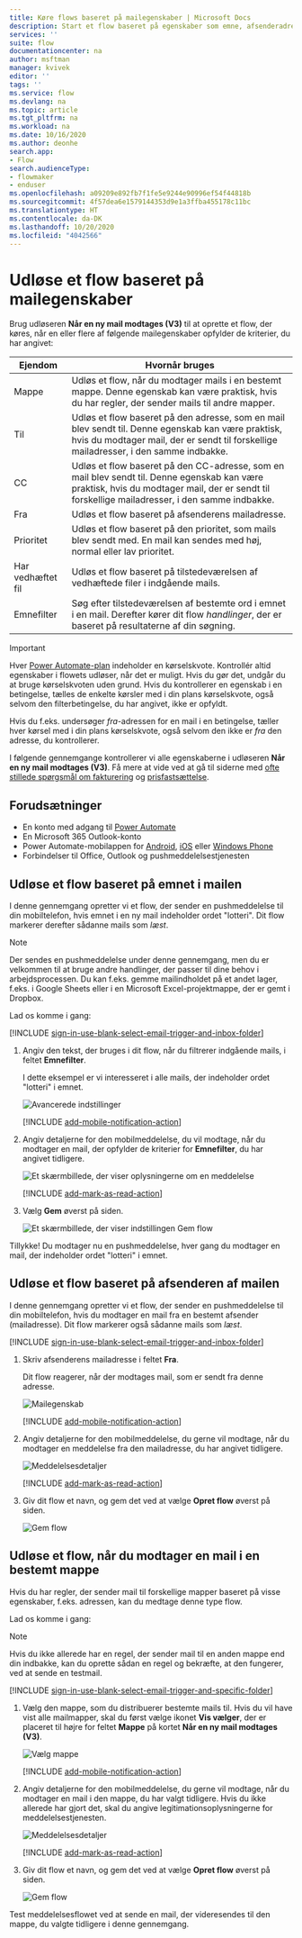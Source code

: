 ```yaml
---
title: Køre flows baseret på mailegenskaber | Microsoft Docs
description: Start et flow baseret på egenskaber som emne, afsenderadresse eller modtageradresse i en mail.
services: ''
suite: flow
documentationcenter: na
author: msftman
manager: kvivek
editor: ''
tags: ''
ms.service: flow
ms.devlang: na
ms.topic: article
ms.tgt_pltfrm: na
ms.workload: na
ms.date: 10/16/2020
ms.author: deonhe
search.app:
- Flow
search.audienceType:
- flowmaker
- enduser
ms.openlocfilehash: a09209e892fb7f1fe5e9244e90996ef54f44818b
ms.sourcegitcommit: 4f57dea6e1579144353d9e1a3ffba455178c11bc
ms.translationtype: HT
ms.contentlocale: da-DK
ms.lasthandoff: 10/20/2020
ms.locfileid: "4042566"
---
```

# <a name="trigger-a-flow-based-on-email-properties"></a>Udløse et flow baseret på mailegenskaber

Brug udløseren **Når en ny mail modtages (V3)** til at oprette et flow, der køres, når en eller flere af følgende mailegenskaber opfylder de kriterier, du har angivet:

| Ejendom | Hvornår bruges  |
| --- | --- |
| Mappe |Udløs et flow, når du modtager mails i en bestemt mappe. Denne egenskab kan være praktisk, hvis du har regler, der sender mails til andre mapper. |
| Til |Udløs et flow baseret på den adresse, som en mail blev sendt til. Denne egenskab kan være praktisk, hvis du modtager mail, der er sendt til forskellige mailadresser, i den samme indbakke. |
|CC|Udløs et flow baseret på den CC-adresse, som en mail blev sendt til. Denne egenskab kan være praktisk, hvis du modtager mail, der er sendt til forskellige mailadresser, i den samme indbakke.
| Fra |Udløs et flow baseret på afsenderens mailadresse. |
| Prioritet |Udløs et flow baseret på den prioritet, som mails blev sendt med. En mail kan sendes med høj, normal eller lav prioritet. |
| Har vedhæftet fil |Udløs et flow baseret på tilstedeværelsen af vedhæftede filer i indgående mails. |
| Emnefilter |Søg efter tilstedeværelsen af bestemte ord i emnet i en mail. Derefter kører dit flow *handlinger*, der er baseret på resultaterne af din søgning. |

> [!IMPORTANT]
> Hver [Power Automate-plan](https://flow.microsoft.com/pricing/) indeholder en kørselskvote. Kontrollér altid egenskaber i flowets udløser, når det er muligt. Hvis du gør det, undgår du at bruge kørselskvoten uden grund. Hvis du kontrollerer en egenskab i en betingelse, tælles de enkelte kørsler med i din plans kørselskvote, også selvom den filterbetingelse, du har angivet, ikke er opfyldt. 

Hvis du f.eks. undersøger *fra*-adressen for en mail i en betingelse, tæller hver kørsel med i din plans kørselskvote, også selvom den ikke er *fra* den adresse, du kontrollerer.
> 
> 

I følgende gennemgange kontrollerer vi alle egenskaberne i udløseren **Når en ny mail modtages (V3)**. Få mere at vide ved at gå til siderne med [ofte stillede spørgsmål om fakturering](billing-questions.md#what-counts-as-a-run) og [prisfastsættelse](https://ms.flow.microsoft.com/pricing/).

## <a name="prerequisites"></a>Forudsætninger
* En konto med adgang til [Power Automate](https://flow.microsoft.com)
* En Microsoft 365 Outlook-konto
* Power Automate-mobilappen for [Android](https://aka.ms/flowmobiledocsandroid), [iOS](https://aka.ms/flowmobiledocsios) eller [Windows Phone](https://aka.ms/flowmobilewindows)
* Forbindelser til Office, Outlook og pushmeddelelsestjenesten

## <a name="trigger-a-flow-based-on-an-emails-subject"></a>Udløse et flow baseret på emnet i mailen
I denne gennemgang opretter vi et flow, der sender en pushmeddelelse til din mobiltelefon, hvis emnet i en ny mail indeholder ordet "lotteri". Dit flow markerer derefter sådanne mails som *læst*.

>[!NOTE]
>Der sendes en pushmeddelelse under denne gennemgang, men du er velkommen til at bruge andre handlinger, der passer til dine behov i arbejdsprocessen. Du kan f.eks. gemme mailindholdet på et andet lager, f.eks. i Google Sheets eller i en Microsoft Excel-projektmappe, der er gemt i Dropbox.

Lad os komme i gang:

[!INCLUDE [sign-in-use-blank-select-email-trigger-and-inbox-folder](includes/sign-in-use-blank-select-email-trigger-and-inbox-folder.md)]

1. Angiv den tekst, der bruges i dit flow, når du filtrerer indgående mails, i feltet **Emnefilter**.
   
     I dette eksempel er vi interesseret i alle mails, der indeholder ordet "lotteri" i emnet.
   
    ![Avancerede indstillinger](./media/email-triggers/email-triggers-subject-text.png)

    [!INCLUDE [add-mobile-notification-action](includes/add-mobile-notification-action.md)]

1. Angiv detaljerne for den mobilmeddelelse, du vil modtage, når du modtager en mail, der opfylder de kriterier for **Emnefilter**, du har angivet tidligere.
   
    ![Et skærmbillede, der viser oplysningerne om en meddelelse](./media/email-triggers/email-triggers-4.png)

    [!INCLUDE [add-mark-as-read-action](includes/add-mark-as-read-action.md)]

1. Vælg **Gem** øverst på siden.
   
    ![Et skærmbillede, der viser indstillingen Gem flow](./media/email-triggers/email-triggers-subject-notification.png)

Tillykke! Du modtager nu en pushmeddelelse, hver gang du modtager en mail, der indeholder ordet "lotteri" i emnet.

## <a name="trigger-a-flow-based-on-an-emails-sender"></a>Udløse et flow baseret på afsenderen af mailen
I denne gennemgang opretter vi et flow, der sender en pushmeddelelse til din mobiltelefon, hvis du modtager en mail fra en bestemt afsender (mailadresse). Dit flow markerer også sådanne mails som *læst*.

[!INCLUDE [sign-in-use-blank-select-email-trigger-and-inbox-folder](includes/sign-in-use-blank-select-email-trigger-and-inbox-folder.md)]

1. Skriv afsenderens mailadresse i feltet **Fra**. 
   
     Dit flow reagerer, når der modtages mail, som er sendt fra denne adresse.
   
    ![Mailegenskab](./media/email-triggers/email-triggers-from.png)

    [!INCLUDE [add-mobile-notification-action](includes/add-mobile-notification-action.md)]

1. Angiv detaljerne for den mobilmeddelelse, du gerne vil modtage, når du modtager en meddelelse fra den mailadresse, du har angivet tidligere.
   
    ![Meddelelsesdetaljer](./media/email-triggers/email-triggers-sender-notification.png)

    [!INCLUDE [add-mark-as-read-action](includes/add-mark-as-read-action.md)]

1. Giv dit flow et navn, og gem det ved at vælge **Opret flow** øverst på siden.
   
    ![Gem flow](./media/email-triggers/email-triggers-sender-5.png)

## <a name="trigger-a-flow-when-emails-arrive-in-a-specific-folder"></a>Udløse et flow, når du modtager en mail i en bestemt mappe
Hvis du har regler, der sender mail til forskellige mapper baseret på visse egenskaber, f.eks. adressen, kan du medtage denne type flow.

Lad os komme i gang:

> [!NOTE]
> Hvis du ikke allerede har en regel, der sender mail til en anden mappe end din indbakke, kan du oprette sådan en regel og bekræfte, at den fungerer, ved at sende en testmail.
> 
> 

[!INCLUDE [sign-in-use-blank-select-email-trigger-and-specific-folder](includes/sign-in-use-blank-select-email-trigger-and-specific-folder.md)]

1. Vælg den mappe, som du distribuerer bestemte mails til. Hvis du vil have vist alle mailmapper, skal du først vælge ikonet **Vis vælger**, der er placeret til højre for feltet **Mappe** på kortet **Når en ny mail modtages (V3)**.
   
    ![Vælg mappe](./media/email-triggers/email-triggers-2.png)

    [!INCLUDE [add-mobile-notification-action](includes/add-mobile-notification-action.md)]

1. Angiv detaljerne for den mobilmeddelelse, du gerne vil modtage, når du modtager en mail i den mappe, du har valgt tidligere. Hvis du ikke allerede har gjort det, skal du angive legitimationsoplysningerne for meddelelsestjenesten.
   
    ![Meddelelsesdetaljer](./media/email-triggers/email-triggers-folder-notification.png)

    [!INCLUDE [add-mark-as-read-action](includes/add-mark-as-read-action.md)]

1. Giv dit flow et navn, og gem det ved at vælge **Opret flow** øverst på siden.
   
    ![Gem flow](./media/email-triggers/email-triggers-7.png)

Test meddelelsesflowet ved at sende en mail, der videresendes til den mappe, du valgte tidligere i denne gennemgang.

